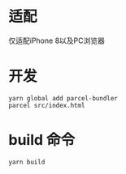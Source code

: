 # 适配
仅适配iPhone 8以及PC浏览器

# 开发

```
yarn global add parcel-bundler
parcel src/index.html

```

# build 命令

```
yarn build
```
